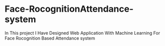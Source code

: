# Face-RocognitionAttendance-system
In This project I Have Designed Web Application With Machine Learning For Face Rocognition Based Attendance system
